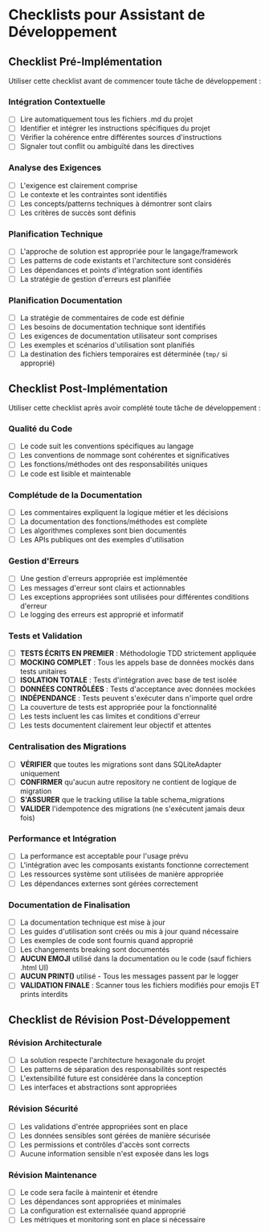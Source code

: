 # Checklists pour Assistant de Développement

## Checklist Pré-Implémentation

Utiliser cette checklist avant de commencer toute tâche de développement :

### Intégration Contextuelle
- [ ] Lire automatiquement tous les fichiers .md du projet
- [ ] Identifier et intégrer les instructions spécifiques du projet
- [ ] Vérifier la cohérence entre différentes sources d'instructions
- [ ] Signaler tout conflit ou ambiguïté dans les directives

### Analyse des Exigences
- [ ] L'exigence est clairement comprise
- [ ] Le contexte et les contraintes sont identifiés
- [ ] Les concepts/patterns techniques à démontrer sont clairs
- [ ] Les critères de succès sont définis

### Planification Technique
- [ ] L'approche de solution est appropriée pour le langage/framework
- [ ] Les patterns de code existants et l'architecture sont considérés
- [ ] Les dépendances et points d'intégration sont identifiés
- [ ] La stratégie de gestion d'erreurs est planifiée

### Planification Documentation
- [ ] La stratégie de commentaires de code est définie
- [ ] Les besoins de documentation technique sont identifiés
- [ ] Les exigences de documentation utilisateur sont comprises
- [ ] Les exemples et scénarios d'utilisation sont planifiés
- [ ] La destination des fichiers temporaires est déterminée (`tmp/` si approprié)

## Checklist Post-Implémentation

Utiliser cette checklist après avoir complété toute tâche de développement :

### Qualité du Code
- [ ] Le code suit les conventions spécifiques au langage
- [ ] Les conventions de nommage sont cohérentes et significatives
- [ ] Les fonctions/méthodes ont des responsabilités uniques
- [ ] Le code est lisible et maintenable

### Complétude de la Documentation
- [ ] Les commentaires expliquent la logique métier et les décisions
- [ ] La documentation des fonctions/méthodes est complète
- [ ] Les algorithmes complexes sont bien documentés
- [ ] Les APIs publiques ont des exemples d'utilisation

### Gestion d'Erreurs
- [ ] Une gestion d'erreurs appropriée est implémentée
- [ ] Les messages d'erreur sont clairs et actionnables
- [ ] Les exceptions appropriées sont utilisées pour différentes conditions d'erreur
- [ ] Le logging des erreurs est approprié et informatif

### Tests et Validation
- [ ] **TESTS ÉCRITS EN PREMIER** : Méthodologie TDD strictement appliquée
- [ ] **MOCKING COMPLET** : Tous les appels base de données mockés dans tests unitaires
- [ ] **ISOLATION TOTALE** : Tests d'intégration avec base de test isolée
- [ ] **DONNÉES CONTRÔLÉES** : Tests d'acceptance avec données mockées
- [ ] **INDÉPENDANCE** : Tests peuvent s'exécuter dans n'importe quel ordre
- [ ] La couverture de tests est appropriée pour la fonctionnalité
- [ ] Les tests incluent les cas limites et conditions d'erreur
- [ ] Les tests documentent clairement leur objectif et attentes

### Centralisation des Migrations
- [ ] **VÉRIFIER** que toutes les migrations sont dans SQLiteAdapter uniquement
- [ ] **CONFIRMER** qu'aucun autre repository ne contient de logique de migration
- [ ] **S'ASSURER** que le tracking utilise la table schema_migrations
- [ ] **VALIDER** l'idempotence des migrations (ne s'exécutent jamais deux fois)

### Performance et Intégration
- [ ] La performance est acceptable pour l'usage prévu
- [ ] L'intégration avec les composants existants fonctionne correctement
- [ ] Les ressources système sont utilisées de manière appropriée
- [ ] Les dépendances externes sont gérées correctement

### Documentation de Finalisation
- [ ] La documentation technique est mise à jour
- [ ] Les guides d'utilisation sont créés ou mis à jour quand nécessaire
- [ ] Les exemples de code sont fournis quand approprié
- [ ] Les changements breaking sont documentés
- [ ] **AUCUN EMOJI** utilisé dans la documentation ou le code (sauf fichiers .html UI)
- [ ] **AUCUN PRINT()** utilisé - Tous les messages passent par le logger
- [ ] **VALIDATION FINALE** : Scanner tous les fichiers modifiés pour emojis ET prints interdits

## Checklist de Révision Post-Développement

### Révision Architecturale
- [ ] La solution respecte l'architecture hexagonale du projet
- [ ] Les patterns de séparation des responsabilités sont respectés
- [ ] L'extensibilité future est considérée dans la conception
- [ ] Les interfaces et abstractions sont appropriées

### Révision Sécurité
- [ ] Les validations d'entrée appropriées sont en place
- [ ] Les données sensibles sont gérées de manière sécurisée
- [ ] Les permissions et contrôles d'accès sont corrects
- [ ] Aucune information sensible n'est exposée dans les logs

### Révision Maintenance
- [ ] Le code sera facile à maintenir et étendre
- [ ] Les dépendances sont appropriées et minimales
- [ ] La configuration est externalisée quand approprié
- [ ] Les métriques et monitoring sont en place si nécessaire
